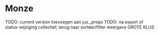 # Monze

TODO: current version toevoegen aan jus._props
TODO: na export of status-wijziging collectief, terug naar sorteer/filter weergave GROTE KLUS


<!-- [GitHub-flavored Markdown](https://guides.github.com/features/mastering-markdown/) -->
<!-- python3 -m pip install --upgrade build for building the thing -->
<!-- python3 -m build -->
<!-- twine upload dist/* for uploading to pypi -->